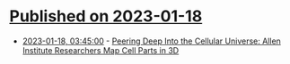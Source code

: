 # [Published on 2023-01-18](index.md)

* [2023-01-18, 03:45:00](https://soylentnews.org/article.pl?sid=23/01/17/0112239&from=rss) - [Peering Deep Into the Cellular Universe: Allen Institute Researchers Map Cell Parts in 3D](https://soylentnews.org/article.pl?sid=23/01/17/0112239&from=rss)
